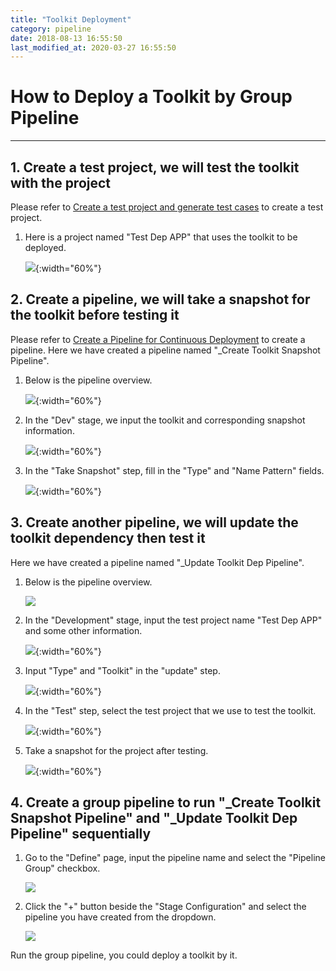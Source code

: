 ```yaml
---
title: "Toolkit Deployment"
category: pipeline
date: 2018-08-13 16:55:50
last_modified_at: 2020-03-27 16:55:50
---
```


# How to Deploy a Toolkit by Group Pipeline
***

## 1. Create a test project, we will test the toolkit with the project
Please refer to [Create a test project and generate test cases][1] to create a test project. 

  1. Here is a project named "Test Dep APP" that uses the toolkit to be deployed.

     ![][create-test-project]{:width="60%"}


## 2. Create a pipeline, we will take a snapshot for the toolkit before testing it
Please refer to [Create a Pipeline for Continuous Deployment][2] to create a pipeline. Here we have created a pipeline named "_Create Toolkit Snapshot Pipeline".

  1. Below is the pipeline overview.

     ![][create-toolkit-snapshot-pipeline-overview]{:width="60%"}


  2. In the "Dev" stage, we input the toolkit and corresponding snapshot information.

     ![][create-edit-dev-stage]{:width="60%"}


  3. In the "Take Snapshot" step, fill in the "Type" and "Name Pattern" fields.

     ![][create-takesnapshot-step]{:width="60%"}


## 3. Create another pipeline, we will update the toolkit dependency then test it
Here we have created a pipeline named "_Update Toolkit Dep Pipeline".

  1. Below is the pipeline overview.

     ![][update-toolkit-dep-pipeline-overview]


  2. In the "Development" stage, input the test project name "Test Dep APP" and some other information.

     ![][update-edit-dev-stage]{:width="60%"}


  3. Input "Type" and "Toolkit" in the "update" step.

     ![][update-updatedependence-step]{:width="60%"}


  4. In the "Test" step, select the test project that we use to test the toolkit.

     ![][update-test-step]{:width="60%"}


  5. Take a snapshot for the project after testing.

     ![][update-takesnapshot_step]{:width="60%"}


## 4. Create a group pipeline to run "_Create Toolkit Snapshot Pipeline" and "_Update Toolkit Dep Pipeline" sequentially

  1. Go to the "Define" page, input the pipeline name and select the "Pipeline Group" checkbox.

     ![][create-group-pipeline]


  2. Click the "+" button beside the "Stage Configuration" and select the pipeline you have created from the dropdown.

     ![][select-sub-pipeline]


Run the group pipeline, you could deploy a toolkit by it.





[1]: ../tutorial/tutorial-create-a-test-project-and-generate-test-cases.html
[2]: ../pipeline/pipeline-create-a-pipeline-for-continuous-deployment.html
[create-test-project]: ../images/pipeline/create-test-project.png
[create-a-pipeline]: ../images/pipeline/create-a-pipeline.png
[create-toolkit-snapshot-pipeline-overview]: ../images/pipeline/create-toolkit-snapshot-pipeline-overview.png
[create-edit-dev-stage]: ../images/pipeline/create-edit-dev-stage.png
[create-takesnapshot-step]: ../images/pipeline/create-takesnapshot-step.png
[update-toolkit-dep-pipeline-overview]: ../images/pipeline/update-toolkit-dep-pipeline-overview.png
[update-updatedependence-step]: ../images/pipeline/update-updatedependence-step.png
[update-test-step]: ../images/pipeline/update-test-step.png
[update-takesnapshot_step]: ../images/pipeline/update-takesnapshot_step.png
[create-group-pipeline]: ../images/pipeline/create-group-pipeline.png
[select-sub-pipeline]: ../images/pipeline/select-sub-pipeline.png
[update-edit-dev-stage]: ../images/pipeline/update-edit-dev-stage.png